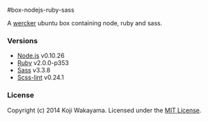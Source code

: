 #box-nodejs-ruby-sass

A [wercker](http://wercker.com/) ubuntu box containing node, ruby and sass.

### Versions
- [Node.js](http://nodejs.org/) v0.10.26
- [Ruby](https://www.ruby-lang.org/) v2.0.0-p353
- [Sass](http://sass-lang.com/) v3.3.8
- [Scss-lint](https://github.com/causes/scss-lint/) v0.24.1

### License
Copyright (c) 2014 Koji Wakayama. Licensed under the [MIT License](http://kojiwakayama.mit-license.org).
